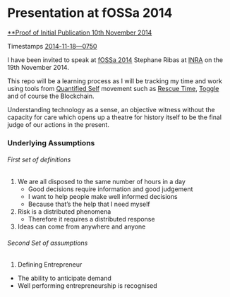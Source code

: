 # Presentation at fOSSa 2014

[**Proof of Initial Publication 10th November 2014](http://www.cryptograffiti.info/?txnr=1618**)  

Timestamps
[2014-11-18—0750](http://www.cryptograffiti.info/?txnr=1638)

I have been invited to speak at [fOSSa 2014](https://fossa.inria.fr/) Stephane Ribas at [INRA](https://www.linkedin.com/company/164385) on the 19th November 2014.  

This repo will be a learning process as I will be tracking my time and work using tools from [Quantified Self](http://en.wikipedia.org/wiki/Quantified_Self) movement such as [Rescue Time](https://www.rescuetime.com/), [Toggle](https://www.toggl.com/) and of course the Blockchain.  

Understanding technology as a sense, an objective witness without the capacity for care which opens up a theatre for history itself to be the final judge of our actions in the present.  

### Underlying Assumptions

###### First set of definitions 

1. We are all disposed to the same number of hours in a day
	- Good decisions require information and good judgement
	- I want to help people make well informed decisions
	- Because that’s the help that I need myself
2. Risk is a distributed phenomena
	- Therefore it requires a distributed response
3. Ideas can come from anywhere and anyone

###### Second Set of assumptions

1. Defining Entrepreneur
- The ability to anticipate demand
- Well performing entrepreneurship is recognised

